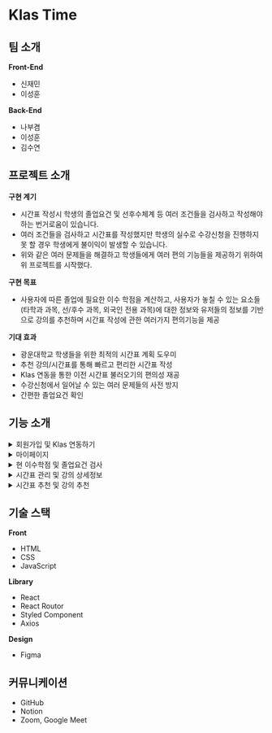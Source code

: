 # Klas Time

## 팀 소개

**Front-End**

* 신재민
* 이성훈

**Back-End**

* 나부겸
* 이성훈
* 김수연


## 프로젝트 소개



**구현 계기**

* 시간표 작성시 학생의 졸업요건 및 선후수체계 등 여러 조건들을 검사하고 작성해야 하는 번거로움이 있습니다.
* 여러 조건들을 검사하고 시간표를 작성했지만 학생의 실수로 수강신청을 진행하지 못 할 경우 학생에게 불이익이 발생할 수 있습니다.
* 위와 같은 여러 문제들을 해결하고 학생들에게 여러 편의 기능들을 제공하기 위하여 위 프로젝트를 시작했다.
 
**구현 목표**

* 사용자에 따른 졸업에 필요한 이수 학점을 계산하고, 사용자가 놓칠 수 있는 요소들(타학과 과목, 선/후수 과목, 외국인 전용 과목)에 대한 정보와 유저들의 정보를 기반으로 강의를 추천하며 시간표 작성에 관한 여러가지 편의기능을 제공

**기대 효과**

* 광운대학교 학생들을 위한 최적의 시간표 계획 도우미
* 추천 강의/시간표를 통해 빠르고 편리한 시간표 작성
* Klas 연동을 통한 이전 시간표 불러오기의 편의성 재공
* 수강신청에서 일어날 수 있는 여러 문제들의 사전 방지
* 간편한 졸업요건 확인

## 기능 소개

<details>
<summary>회원가입 및 Klas 연동하기</summary>
<div markdown="1">       

😎숨겨진 내용😎

</div>
</details>

<details>
<summary>마이페이지</summary>
<div markdown="1">       

😎숨겨진 내용😎

</div>
</details>

<details>
<summary>현 이수학점 및 졸업요건 검사</summary>
<div markdown="1">       

😎숨겨진 내용😎

</div>
</details>

</details>

<details>
<summary>시간표 관리 및 강의 상세정보</summary>
<div markdown="1">       

😎숨겨진 내용😎

</div>
</details>

</details>

<details>
<summary>시간표 추천 및 강의 추천</summary>
<div markdown="1">       

😎숨겨진 내용😎

</div>
</details>

## 기술 스택

**Front**

* HTML
* CSS
* JavaScript

**Library**

* React
* React Routor
* Styled Component
* Axios

**Design**

* Figma

## 커뮤니케이션

* GitHub
* Notion
* Zoom, Google Meet
